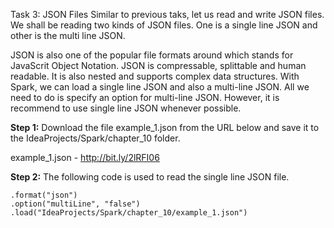 


Task 3: JSON Files
Similar to previous taks, let us read and write JSON files. We shall be reading two kinds of JSON files. One is a single line JSON and other is the multi line JSON.

JSON is also one of the popular file formats around which stands for JavaScrit Object Notation. JSON is compressable, splittable and human readable. It is also nested and supports complex data structures. With Spark, we can load a single line JSON and also a multi-line JSON. All we need to do is specify an option for multi-line JSON. However, it is recommend to use single line JSON whenever possible.

**Step 1:** Download the file example_1.json from the URL below and save it to the IdeaProjects/Spark/chapter_10 folder.

example_1.json - http://bit.ly/2lRFI06

**Step 2:** The following code is used to read the single line JSON file.

```val jsonData = spark.read
.format("json")
.option("multiLine", "false")
.load("IdeaProjects/Spark/chapter_10/example_1.json")
